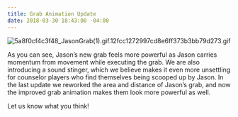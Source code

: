 ```yaml
---
title: Grab Animation Update
date: 2018-03-30 18:43:00 -04:00
---
```


![5a8f0cf4c3f48_JasonGrab(1).gif.12fcc1272997cd8e6ff373b3bb79d273.gif](/uploads/5a8f0cf4c3f48_JasonGrab(1).gif.12fcc1272997cd8e6ff373b3bb79d273.gif)

As you can see, Jason’s new grab feels more powerful as Jason carries momentum from movement while executing the grab. We are also introducing a sound stinger, which we believe makes it even more unsettling for counselor players who find themselves being scooped up by Jason. In the last update we reworked the area and distance of Jason’s grab, and now the improved grab animation makes them look more powerful as well.

Let us know what you think!